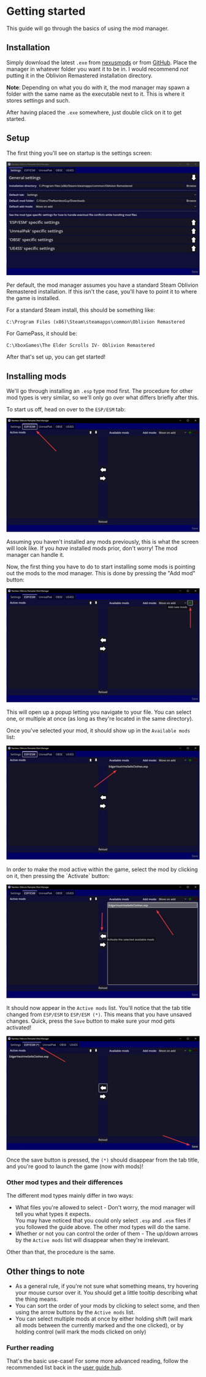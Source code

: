 # Getting started
This guide will go through the basics of using the mod manager.

## Installation
Simply download the latest `.exe` from [nexusmods](https://www.nexusmods.com/oblivionremastered/mods/2737) or from [GitHub](https://github.com/TheNamlessGuy/oblivion-remaster-mod-manager/releases). Place the manager in whatever folder you want it to be in. I would recommend _not_ putting it in the Oblivion Remastered installation directory.

**Note**: Depending on what you do with it, the mod manager may spawn a folder with the same name as the executable next to it. This is where it stores settings and such.

After having placed the `.exe` somewhere, just double click on it to get started.

## Setup
The first thing you'll see on startup is the settings screen:

![The default settings screen](/docs/res/default-settings-screen.png)

Per default, the mod manager assumes you have a standard Steam Oblivion Remastered installation. If this isn't the case, you'll have to point it to where the game is installed.

For a standard Steam install, this should be something like:
```
C:\Program Files (x86)\Steam\steamapps\common\Oblivion Remastered
```
For GamePass, it should be:
```
C:\XboxGames\The Elder Scrolls IV- Oblivion Remastered
```

After that's set up, you can get started!

## Installing mods
We'll go through installing an `.esp` type mod first. The procedure for other mod types is very similar, so we'll only go over what differs briefly after this.

To start us off, head on over to the `ESP/ESM` tab:

![The 'ESP/ESM' tab](/docs/res/esp-esm-marked.png)

Assuming you haven't installed any mods previously, this is what the screen will look like. If you _have_ installed mods prior, don't worry! The mod manager can handle it.

Now, the first thing you have to do to start installing some mods is pointing out the mods to the mod manager. This is done by pressing the "Add mod" button:

![The 'Add mod' button](/docs/res/esp-esm-add-mod-button.png)

This will open up a popup letting you navigate to your file. You can select one, or multiple at once (as long as they're located in the same directory).

Once you've selected your mod, it should show up in the `Available mods` list:

![A mod is available!](/docs/res/esp-esm-available-mod.png)

In order to make the mod active within the game, select the mod by clicking on it, then pressing the ´Activate` button:

![Activating a mod](/docs/res/activating-esp-esm-mod.png)

It should now appear in the `Active mods` list. You'll notice that the tab title changed from `ESP/ESM` to `ESP/ESM (*)`. This means that you have unsaved changes. Quick, press the `Save` button to make sure your mod gets activated!

![Saving the changes](/docs/res/saving-esp-esm-changes.png)

Once the save button is pressed, the `(*)` should disappear from the tab title, and you're good to launch the game (now with mods)!

### Other mod types and their differences
The different mod types mainly differ in two ways:
* What files you're allowed to select - Don't worry, the mod manager will tell you what types it expects.  
    You may have noticed that you could only select `.esp` and `.esm` files if you followed the guide above. The other mod types will do the same.
* Whether or not you can control the order of them - The up/down arrows by the `Active mods` list will disappear when they're irrelevant.

Other than that, the procedure is the same.

## Other things to note
* As a general rule, if you're not sure what something means, try hovering your mouse cursor over it. You should get a little tooltip describing what the thing means.
* You can sort the order of your mods by clicking to select some, and then using the arrow buttons by the `Active mods` list.
* You can select multiple mods at once by either holding shift (will mark all mods between the currently marked and the one clicked), or by holding control (will mark the mods clicked on only)

### Further reading
That's the basic use-case! For some more advanced reading, follow the recommended list back in the [user guide hub](/docs/README.md).
